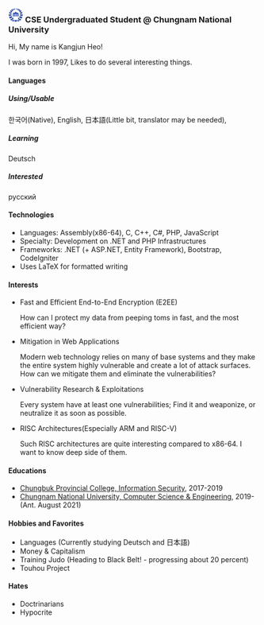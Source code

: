 ### <img src="https://raw.githubusercontent.com/0x00000FF/0x00000FF/master/images.png" height="30" /> CSE Undergraduated Student @ Chungnam National University

Hi, My name is Kangjun Heo!

I was born in 1997, Likes to do several interesting things.

#### Languages

##### Using/Usable
한국어(Native), English, 日本語(Little bit, translator may be needed),

##### Learning
Deutsch

##### Interested
русский

#### Technologies
* Languages: Assembly(x86-64), C, C++, C#, PHP, JavaScript
* Specialty: Development on .NET and PHP Infrastructures
* Frameworks: .NET (+ ASP.NET, Entity Framework), Bootstrap, CodeIgniter
* Uses LaTeX for formatted writing

#### Interests
* Fast and Efficient End-to-End Encryption (E2EE)
  
  How can I protect my data from peeping toms in fast, and the most efficient way?
* Mitigation in Web Applications

  Modern web technology relies on many of base systems and they make the entire system highly vulnerable and create a lot of attack surfaces. How can we mitigate them and eliminate the vulnerabilities?
* Vulnerability Research & Exploitations

  Every system have at least one vulnerabilities; Find it and weaponize, or neutralize it as soon as possible.
* RISC Architectures(Especially ARM and RISC-V)

  Such RISC architectures are quite interesting compared to x86-64. I want to know deep side of them. 

#### Educations
* [Chungbuk Provincial College, Information Security](http://www.cpu.ac.kr/), 2017-2019
* [Chungnam National University, Computer Science & Engineering](https://computer.cnu.ac.kr/computer/index.do), 2019- (Ant. August 2021)

#### Hobbies and Favorites
* Languages (Currently studying Deutsch and 日本語)
* Money & Capitalism
* Training Judo (Heading to Black Belt! - progressing about 20 percent)
* Touhou Project

#### Hates
* Doctrinarians
* Hypocrite
